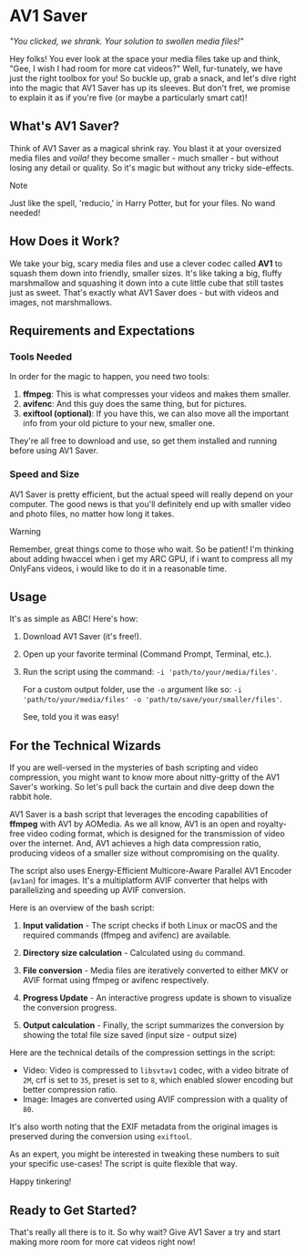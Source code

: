# AV1 Saver
_"You clicked, we shrank. Your solution to swollen media files!"_

Hey folks! You ever look at the space your media files take up and think, "Gee, I wish I had room for more cat videos?" Well, fur-tunately, we have just the right toolbox for you! So buckle up, grab a snack, and let's dive right into the magic that AV1 Saver has up its sleeves. But don't fret, we promise to explain it as if you're five (or maybe a particularly smart cat)!

## What's AV1 Saver?

Think of AV1 Saver as a magical shrink ray. You blast it at your oversized media files and _voila!_ they become smaller - much smaller - but without losing any detail or quality. So it's magic but without any tricky side-effects.

> [!NOTE]
>Just like the spell, 'reducio,' in Harry Potter, but for your files. No wand needed!

## How Does it Work?

We take your big, scary media files and use a clever codec called **AV1** to squash them down into friendly, smaller sizes. It's like taking a big, fluffy marshmallow and squashing it down into a cute little cube that still tastes just as sweet. That's exactly what AV1 Saver does - but with videos and images, not marshmallows.

## Requirements and Expectations

### Tools Needed

In order for the magic to happen, you need two tools:
1. **ffmpeg**: This is what compresses your videos and makes them smaller.
2. **avifenc**: And this guy does the same thing, but for pictures.
3. **exiftool (optional)**: If you have this, we can also move all the important info from your old picture to your new, smaller one.

They're all free to download and use, so get them installed and running before using AV1 Saver. 

### Speed and Size

AV1 Saver is pretty efficient, but the actual speed will really depend on your computer. The good news is that you'll definitely end up with smaller video and photo files, no matter how long it takes. 

> [!WARNING]
>Remember, great things come to those who wait. So be patient!
>I'm thinking about adding hwaccel when i get my ARC GPU, if i want to compress all my OnlyFans videos, i would like to do it in a reasonable time.

## Usage

It's as simple as ABC! Here's how:
1. Download AV1 Saver (it's free!).
2. Open up your favorite terminal (Command Prompt, Terminal, etc.).
3. Run the script using the command: `-i 'path/to/your/media/files'`.  
    
    For a custom output folder, use the `-o` argument like so: `-i 'path/to/your/media/files' -o 'path/to/save/your/smaller/files'`.  
    
    See, told you it was easy!

## For the Technical Wizards

If you are well-versed in the mysteries of bash scripting and video compression, you might want to know more about nitty-gritty of the AV1 Saver's working. So let's pull back the curtain and dive deep down the rabbit hole.

AV1 Saver is a bash script that leverages the encoding capabilities of **ffmpeg** with AV1 by AOMedia. As we all know, AV1 is an open and royalty-free video coding format, which is designed for the transmission of video over the internet. And, AV1 achieves a high data compression ratio, producing videos of a smaller size without compromising on the quality.

The script also uses Energy-Efficient Multicore-Aware Parallel AV1 Encoder (`av1an`) for images. It's a multiplatform AVIF converter that helps with parallelizing and speeding up AVIF conversion. 

Here is an overview of the bash script:

1. **Input validation** - The script checks if both Linux or macOS and the required commands (ffmpeg and avifenc) are available.

2. **Directory size calculation** - Calculated using `du` command.

3. **File conversion** - Media files are iteratively converted to either MKV or AVIF format using ffmpeg or avifenc respectively.

4. **Progress Update** - An interactive progress update is shown to visualize the conversion progress.

5. **Output calculation** - Finally, the script summarizes the conversion by showing the total file size saved (input size - output size)

Here are the technical details of the compression settings in the script:
- Video: Video is compressed to `libsvtav1` codec, with a video bitrate of `2M`, crf is set to `35`, preset is set to `8`, which enabled slower encoding but better compression ratio.
- Image: Images are converted using AVIF compression with a quality of `80`.

It's also worth noting that the EXIF metadata from the original images is preserved during the conversion using `exiftool`.

As an expert, you might be interested in tweaking these numbers to suit your specific use-cases! The script is quite flexible that way. 

Happy tinkering!

## Ready to Get Started?

That's really all there is to it. So why wait? Give AV1 Saver a try and start making more room for more cat videos right now!